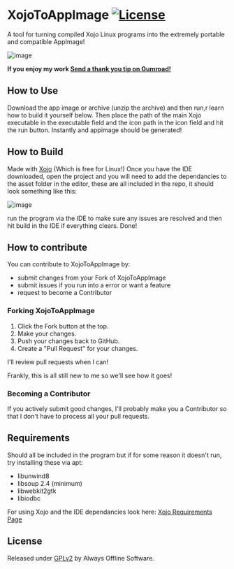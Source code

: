 # XojoToAppImage  [![License](https://img.shields.io/badge/License-GPLv2-green)](#license)

A tool for turning compiled Xojo Linux programs into the extremely portable and compatible AppImage!

![image](https://github.com/user-attachments/assets/1c8bd7a7-dfc7-44de-886d-e4be4f952420)

<dl>
  <b>If you enjoy my work  <a class="gumroad-button" href="https://alwaysoffline.gumroad.com/l/Thanks" data-gumroad-overlay-checkout="true">Send a thank you tip on Gumroad!</a></b>
</dl>

## How to Use
Download the app image or archive (unzip the archive) and then run,r learn how to build it yourself below.
Then place the path of the main Xojo executable in the executable field and the icon path in the icon field and hit the run button. Instantly and appimage should be generated!


## How to Build
Made with <a href="https://www.xojo.com">Xojo</a> (Which is free for Linux!)
Once you have the IDE downloaded, open the project and you will need to add the dependancies to the asset folder in the editor, these are all included in the repo, it should look something like this:

![image](https://github.com/user-attachments/assets/faf7434e-2075-4724-9fe2-07aa0ec075d7)

run the program via the IDE to make sure any issues are resolved and then hit build in the IDE if everything clears. Done!

## How to contribute

You can contribute to XojoToAppImage by:

- submit changes from your Fork of XojoToAppImage
- submit issues if you run into a error or want a feature
- request to become a Contributor

### Forking XojoToAppImage

1. Click the Fork button at the top.
2. Make your changes.
3. Push your changes back to GitHub.
4. Create a "Pull Request" for your changes.

I'll review pull requests when I can!

Frankly, this is all still new to me so we'll see how it goes!

### Becoming a Contributor

If you actively submit good changes, I'll probably make you a Contributor so that I don't have to process all your pull requests.

## Requirements
Should all be included in the program but if for some reason it doesn't run, try installing these via apt:
- libunwind8
- libsoup 2.4 (minimum)
- libwebkit2gtk
- libiodbc

For using Xojo and the IDE dependancies look here: <a  href=https://documentation.xojo.com/resources/system_requirements_for_current_release.html>Xojo Requirements Page</a>

## License

Released under <a href=https://www.gnu.org/licenses/old-licenses/gpl-2.0.md>GPLv2</a> by Always Offline Software.




